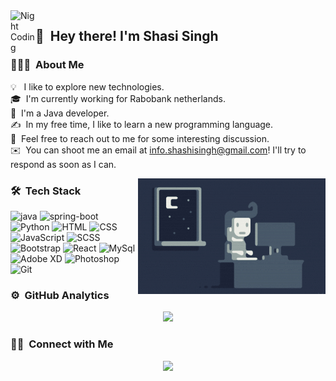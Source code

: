 <img alt="Night Coding" src="./assets/Hand%20Wave.gif" width='40' align="left"/>

## 👋 &nbsp;Hey there! I'm Shasi Singh

### 👨🏻‍💻 &nbsp;About Me

💡 &nbsp; I like to explore new technologies.\
🎓 &nbsp;I'm currently working for Rabobank netherlands.\
🌱 &nbsp;I'm a Java developer.\
✍️ &nbsp;In my free time, I like to learn a new programming language.\
💬 &nbsp;Feel free to reach out to me for some interesting discussion.\
✉️ &nbsp;You can shoot me an email at info.shashisingh@gmail.com! I'll try to respond as soon as I can.
<!-- 📄 &nbsp; Please have a look at my [Portfolio](https://rafi-portfolio.vercel.app/) for more details about me. I'm open to feedback and suggestions! -->

<img alt="Night Coding" src="https://raw.githubusercontent.com/AVS1508/AVS1508/master/assets/Night-Coding.gif" align="right"/>

### 🛠 &nbsp;Tech Stack
![java](https://img.shields.io/badge/Java-ED8B00?style=flat&logo=openjdk)
![spring-boot](https://img.shields.io/badge/SpringBoot-6DB33F?style=flat&logo=Spring)
![Python](https://img.shields.io/badge/python-3670A0?style=flate&logo=python)
![HTML](https://img.shields.io/badge/-HTML-05122A?style=flat&logo=HTML5)
![CSS](https://img.shields.io/badge/-CSS-05122A?style=flat&logo=CSS3&logoColor=1572B6)
![JavaScript](https://img.shields.io/badge/-JavaScript-05122A?style=flat&logo=javascript)
![SCSS](https://img.shields.io/badge/-SCSS-05122A?style=flat&logo=sass)\
![Bootstrap](https://img.shields.io/badge/-Bootstrap-05122A?style=flat&logo=bootstrap&logoColor=563D7C)
![React](https://img.shields.io/badge/-React-05122A?style=flat&logo=react)
![MySql](https://img.shields.io/badge/-MySql-05122A?style=flat&logo=mysql)
![Adobe XD](https://img.shields.io/badge/-XD-05122A?style=flat&logo=adobexd)
![Photoshop](https://img.shields.io/badge/-Photoshop-05122A?style=flat&logo=adobe-photoshop)\
![Git](https://img.shields.io/badge/-Git-05122A?style=flat&logo=git)

### ⚙️ &nbsp;GitHub Analytics

<p align="center">
<a href="https://github.com/AVS1508">
  <img height="180em" src="https://github-readme-stats-eight-theta.vercel.app/api/top-langs/?username=shasisingh&layout=compact&langs_count=8&theme=algolia"/>
</a>
</p> 

### 🤝🏻 &nbsp;Connect with Me

<p align="center">
<a href="https://www.linkedin.com/in/shasi/"><img src="https://media.licdn.com/dms/image/C4D03AQFRo8s2Lhpdag/profile-displayphoto-shrink_800_800/0/1634013908005?e=1681344000&v=beta&t=Txfy28sDwDEYpsutQOnYmKUHWGPKiUbqXk6rabaZVTw"/></a>
